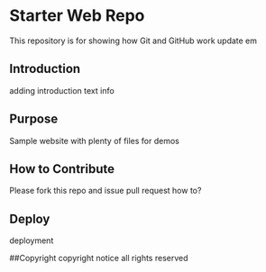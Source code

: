 # Starter Web Repo

This repository is for showing how Git and GitHub work
update em

## Introduction
adding introduction text info

## Purpose

Sample website with plenty of files for demos

## How to Contribute
Please fork this repo and issue pull request 
how to?

## Deploy

deployment

##Copyright
copyright notice all rights reserved 